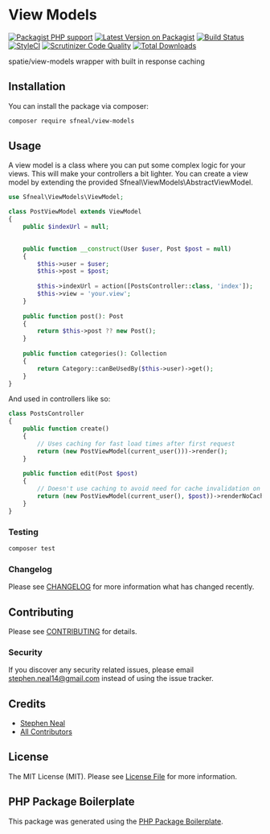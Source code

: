 # View Models

[![Packagist PHP support](https://img.shields.io/packagist/php-v/sfneal/view-models)](https://packagist.org/packages/sfneal/view-models)
[![Latest Version on Packagist](https://img.shields.io/packagist/v/sfneal/view-models.svg?style=flat-square)](https://packagist.org/packages/sfneal/view-models)
[![Build Status](https://travis-ci.com/sfneal/view-models.svg?branch=master&style=flat-square)](https://travis-ci.com/sfneal/view-models)
[![StyleCI](https://github.styleci.io/repos/288782334/shield?branch=master)](https://github.styleci.io/repos/288782334?branch=master)
[![Scrutinizer Code Quality](https://scrutinizer-ci.com/g/sfneal/view-models/badges/quality-score.png?b=master)](https://scrutinizer-ci.com/g/sfneal/view-models/?branch=master)
[![Total Downloads](https://img.shields.io/packagist/dt/sfneal/view-models.svg?style=flat-square)](https://packagist.org/packages/sfneal/view-models)

spatie/view-models wrapper with built in response caching

## Installation

You can install the package via composer:

```bash
composer require sfneal/view-models
```

## Usage
A view model is a class where you can put some complex logic for your views. This will make your controllers a bit
lighter. You can create a view model by extending the provided Sfneal\ViewModels\AbstractViewModel.

```php
use Sfneal\ViewModels\ViewModel;

class PostViewModel extends ViewModel
{
    public $indexUrl = null;
   

    public function __construct(User $user, Post $post = null)
    {
        $this->user = $user;
        $this->post = $post;
        
        $this->indexUrl = action([PostsController::class, 'index']);
        $this->view = 'your.view'; 
    }
    
    public function post(): Post
    {
        return $this->post ?? new Post();
    }
    
    public function categories(): Collection
    {
        return Category::canBeUsedBy($this->user)->get();
    }
}
```

And used in controllers like so:
```php
class PostsController
{
    public function create()
    {
        // Uses caching for fast load times after first request
        return (new PostViewModel(current_user()))->render();
    }
    
    public function edit(Post $post)
    {
        // Doesn't use caching to avoid need for cache invalidation on changes
        return (new PostViewModel(current_user(), $post))->renderNoCache();
    }
}
```

### Testing

``` bash
composer test
```

### Changelog

Please see [CHANGELOG](CHANGELOG.md) for more information what has changed recently.

## Contributing

Please see [CONTRIBUTING](CONTRIBUTING.md) for details.

### Security

If you discover any security related issues, please email stephen.neal14@gmail.com instead of using the issue tracker.

## Credits

- [Stephen Neal](https://github.com/sfneal)
- [All Contributors](../../contributors)

## License

The MIT License (MIT). Please see [License File](LICENSE.md) for more information.

## PHP Package Boilerplate

This package was generated using the [PHP Package Boilerplate](https://laravelpackageboilerplate.com).
